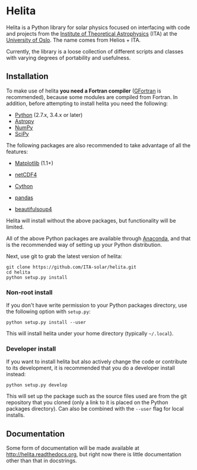 # Helita

Helita is a Python library for solar physics focused on interfacing with code and projects from the [Institute of Theoretical Astrophysics](http://astro.uio.no) (ITA) at the [University of Oslo](https://www.uio.no). The name comes from Helios + ITA.

Currently, the library is a loose collection of different scripts and classes with varying degrees of portability and usefulness.

## Installation

To make use of helita **you need a Fortran compiler** ([GFortran](https://gcc.gnu.org/wiki/GFortran) is recommended), because some modules are compiled from Fortran. In addition, before attempting to install helita you need the following:

 * [Python](http://www.python.org) (2.7.x, 3.4.x or later)
 * [Astropy](http://astropy.org)
 * [NumPy](http://numpy.scipy.org/)
 * [SciPy](http://www.scipy.org/)

The following packages are also recommended to take advantage of all the features:

* [Matplotlib](http://matplotlib.sourceforge.net/) (1.1+)

* [netCDF4](https://unidata.github.io/netcdf4-python/)
* [Cython](http://www.cython.org)
* [pandas](http://pandas.pydata.org/)
* [beautifulsoup4](http://www.crummy.com/software/BeautifulSoup/)

Helita will install without the above packages, but functionality will be limited.

All of the above Python packages are available through [Anaconda](https://docs.continuum.io/anaconda/), and that is the recommended way of setting up your Python distribution.

Next, use git to grab the latest version of helita:

    git clone https://github.com/ITA-solar/helita.git
    cd helita
    python setup.py install

### Non-root install

If you don't have write permission to your Python packages directory, use the following option with `setup.py`:

    python setup.py install --user

This will install helita under your home directory (typically `~/.local`).

### Developer install

If you want to install helita but also actively change the code or contribute to its development, it is recommended that you do a developer install instead:

    python setup.py develop

This will set up the package such as the source files used are from the git repository that you cloned (only a link to it is placed on the Python packages directory). Can also be combined with the `--user` flag for local installs.


## Documentation

Some form of documentation will be made available at http://helita.readthedocs.org, but right now there is little documentation other than that in docstrings.
